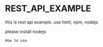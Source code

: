 # REST_API_EXAMPLE

this is rest api example. 
use html, npm, nodejs

please install nodejs

```
How to use
```
